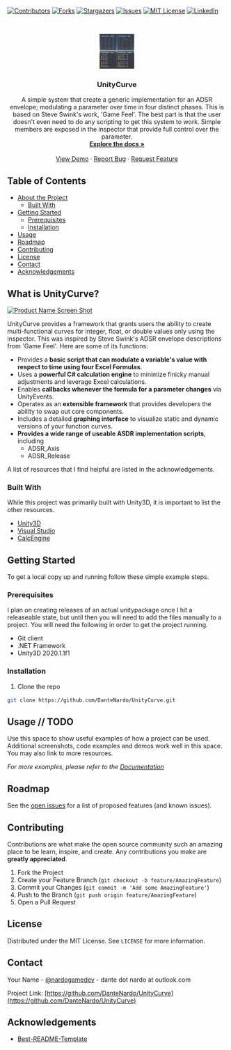 <!--
*** Thanks for checking out this README Template. If you have a suggestion that would
*** make this better, please fork the repo and create a pull request or simply open
*** an issue with the tag "enhancement".
*** Thanks again! Now go create something AMAZING! :D
-->





<!-- PROJECT SHIELDS -->
<!--
*** I'm using markdown "reference style" links for readability.
*** Reference links are enclosed in brackets [ ] instead of parentheses ( ).
*** See the bottom of this document for the declaration of the reference variables
*** for contributors-url, forks-url, etc. This is an optional, concise syntax you may use.
*** https://www.markdownguide.org/basic-syntax/#reference-style-links
-->
[![Contributors][contributors-shield]][contributors-url]
[![Forks][forks-shield]][forks-url]
[![Stargazers][stars-shield]][stars-url]
[![Issues][issues-shield]][issues-url]
[![MIT License][license-shield]][license-url]
[![LinkedIn][linkedin-shield]][linkedin-url]



<!-- PROJECT LOGO -->
<br />
<p align="center">
  <a href="https://github.com/DanteNardo/UnityCurve">
    <img src="resources/ADSR Envelopes.png" alt="Logo" width="80" height="80">
  </a>

  <h3 align="center">UnityCurve</h3>

  <p align="center">
    A simple system that create a generic implementation for an ADSR envelope; modulating a parameter over time in four distinct phases. This is based on Steve Swink's work, 'Game Feel'. The best part is that the user doesn't even need to do any scripting to get this system to work. Simple members are exposed in the inspector that provide full control over the parameter.  
    <br />
    <a href="https://github.com/DanteNardo/UnityCurve"><strong>Explore the docs »</strong></a>
    <br />
    <br />
    <a href="https://github.com/DanteNardo/UnityCurve">View Demo</a>
    ·
    <a href="https://github.com/DanteNardo/UnityCurve/issues">Report Bug</a>
    ·
    <a href="https://github.com/DanteNardo/UnityCurve/issues">Request Feature</a>
  </p>
</p>



<!-- TABLE OF CONTENTS -->
## Table of Contents

* [About the Project](#about-the-project)
  * [Built With](#built-with)
* [Getting Started](#getting-started)
  * [Prerequisites](#prerequisites)
  * [Installation](#installation)
* [Usage](#usage)
* [Roadmap](#roadmap)
* [Contributing](#contributing)
* [License](#license)
* [Contact](#contact)
* [Acknowledgements](#acknowledgements)



<!-- ABOUT THE PROJECT -->
## What is UnityCurve?

[![Product Name Screen Shot][product-screenshot]](https://example.com)

UnityCurve provides a framework that grants users the ability to create multi-functional curves for integer, float, or double values only using the inspector. This was inspired by Steve Swink's ADSR envelope descriptions from 'Game Feel'. Here are some of its functions:

* Provides a **basic script that can modulate a variable's value with respect to time using four Excel Formulas**.
* Uses a **powerful C# calculation engine** to minimize finicky manual adjustments and leverage Excel calculations.
* Enables **callbacks whenever the formula for a parameter changes** via UnityEvents.
* Operates as an **extensible framework** that provides developers the ability to swap out core components.
* Includes a detailed **graphing interface** to visualize static and dynamic versions of your function curves.
* **Provides a wide range of useable ASDR implementation scripts**, including
  * ADSR_Axis
  * ADSR_Release


A list of resources that I find helpful are listed in the acknowledgements.

### Built With
While this project was primarily built with Unity3D, it is important to list the other resources.
* [Unity3D](https://unity.com/)
* [Visual Studio](https://visualstudio.microsoft.com/)
* [CalcEngine](https://github.com/Bernardo-Castilho/CalcEngine/)



<!-- GETTING STARTED -->
## Getting Started

To get a local copy up and running follow these simple example steps.

### Prerequisites

I plan on creating releases of an actual unitypackage once I hit a releaseable state, but until then you will need to add the files manually to a project. You will need the following in order to get the project running.
* Git client
* .NET Framework
* Unity3D 2020.1.1f1

### Installation

1. Clone the repo
```sh
git clone https://github.com/DanteNardo/UnityCurve.git
```



<!-- USAGE EXAMPLES -->
## Usage // TODO

Use this space to show useful examples of how a project can be used. Additional screenshots, code examples and demos work well in this space. You may also link to more resources.

_For more examples, please refer to the [Documentation](https://example.com)_



<!-- ROADMAP -->
## Roadmap

See the [open issues](https://github.com/DanteNardo/UnityCurve/issues) for a list of proposed features (and known issues).



<!-- CONTRIBUTING -->
## Contributing

Contributions are what make the open source community such an amazing place to be learn, inspire, and create. Any contributions you make are **greatly appreciated**.

1. Fork the Project
2. Create your Feature Branch (`git checkout -b feature/AmazingFeature`)
3. Commit your Changes (`git commit -m 'Add some AmazingFeature'`)
4. Push to the Branch (`git push origin feature/AmazingFeature`)
5. Open a Pull Request



<!-- LICENSE -->
## License

Distributed under the MIT License. See `LICENSE` for more information.



<!-- CONTACT -->
## Contact

Your Name - [@nardogamedev](https://twitter.com/nardogamedev) - dante dot nardo at outlook.com

Project Link: [https://github.com/DanteNardo/UnityCurve](https://github.com/DanteNardo/UnityCurve)



<!-- ACKNOWLEDGEMENTS -->
## Acknowledgements
* [Best-README-Template](https://github.com/othneildrew/Best-README-Template)





<!-- MARKDOWN LINKS & IMAGES -->
<!-- https://www.markdownguide.org/basic-syntax/#reference-style-links -->
[contributors-shield]: https://img.shields.io/github/contributors/DanteNardo/UnityCurve.svg?style=flat-square
[contributors-url]: https://github.com/DanteNardo/UnityCurve/graphs/contributors
[forks-shield]: https://img.shields.io/github/forks/DanteNardo/UnityCurve.svg?style=flat-square
[forks-url]: https://github.com/DanteNardo/UnityCurve/network/members
[stars-shield]: https://img.shields.io/github/stars/DanteNardo/UnityCurve.svg?style=flat-square
[stars-url]: https://github.com/DanteNardo/UnityCurve/stargazers
[issues-shield]: https://img.shields.io/github/issues/DanteNardo/UnityCurve.svg?style=flat-square
[issues-url]: https://github.com/DanteNardo/UnityCurve/issues
[license-shield]: https://img.shields.io/github/license/DanteNardo/UnityCurve.svg?style=flat-square
[license-url]: https://github.com/DanteNardo/UnityCurve/blob/master/LICENSE.txt
[linkedin-shield]: https://img.shields.io/badge/-LinkedIn-black.svg?style=flat-square&logo=linkedin&colorB=555
[linkedin-url]: https://linkedin.com/in/dante-nardo
[product-screenshot]: images/screenshot.png
